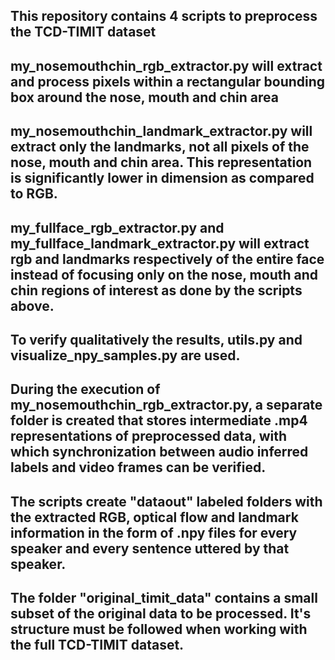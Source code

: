 ## This repository contains 4 scripts to preprocess the TCD-TIMIT dataset
## my_nosemouthchin_rgb_extractor.py will extract and process pixels within a rectangular bounding box around the nose, mouth and chin area
## my_nosemouthchin_landmark_extractor.py will extract only the landmarks, not all pixels of the nose, mouth and chin area. This representation is significantly lower in dimension as compared to RGB.
## my_fullface_rgb_extractor.py and my_fullface_landmark_extractor.py will extract rgb and landmarks respectively of the entire face instead of focusing only on the nose, mouth and chin regions of interest as done by the scripts above.
## To verify qualitatively the results, utils.py and visualize_npy_samples.py are used. 
## During the execution of my_nosemouthchin_rgb_extractor.py, a separate folder is created that stores intermediate .mp4 representations of preprocessed data, with which synchronization between audio inferred labels and video frames can be verified.
## The scripts create "dataout" labeled folders with the extracted RGB, optical flow and landmark information in the form of .npy files for every speaker and every sentence uttered by that speaker.
## The folder "original_timit_data" contains a small subset of the original data to be processed. It's structure must be followed when working with the full TCD-TIMIT dataset.
